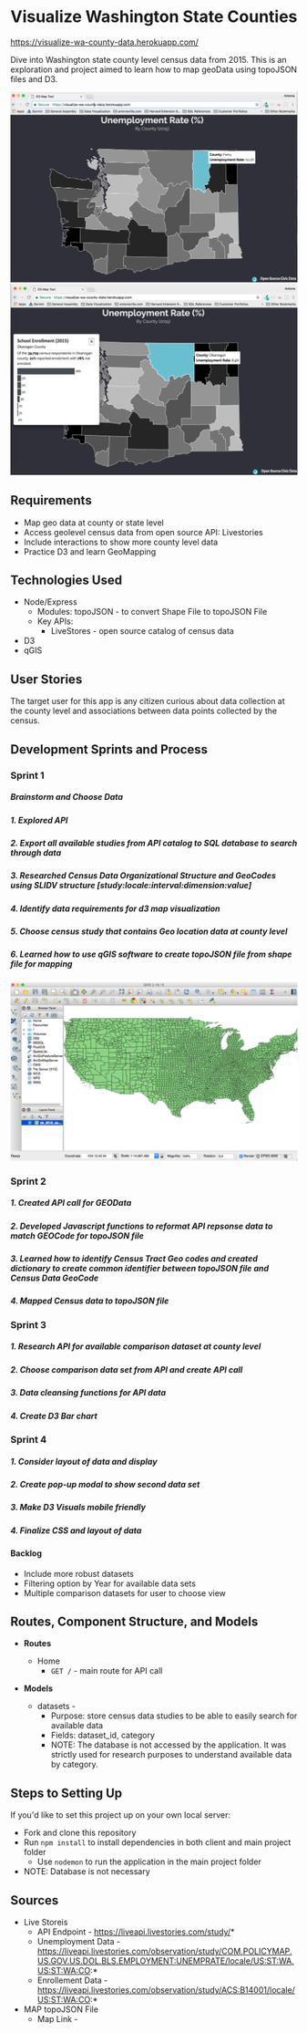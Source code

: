 # Visualize Washington State Counties
https://visualize-wa-county-data.herokuapp.com/

Dive into Washington state county level census data from 2015. This is an exploration and project aimed to learn how to map geoData using topoJSON files and D3.

![](/public/img/home_page.png) 
![](/public/img/home_page_2.png) 

## Requirements
* Map geo data at county or state level
* Access geolevel census data from open source API: Livestories
* Include interactions to show more county level data
* Practice D3 and learn GeoMapping

## Technologies Used
* Node/Express
   * Modules: topoJSON - to convert Shape File to topoJSON File
   * Key APIs:
   	 * LiveStores - open source catalog of census data
* D3
* qGIS


## User Stories
The target user for this app is any citizen curious about data collection at the county level and associations between data points collected by the census.


## Development Sprints and Process

### Sprint 1
##### Brainstorm and Choose Data
##### 1. Explored API
##### 2. Export all available studies from API catalog to SQL database to search through data
##### 3. Researched Census Data Organizational Structure and GeoCodes using SLIDV structure [study:locale:interval:dimension:value]
##### 4. Identify data requirements for d3 map visualization
##### 5. Choose census study that contains Geo location data at county level
##### 6. Learned how to use qGIS software to create topoJSON file from shape file for mapping
![](/public/img/qgis_software.png) 

### Sprint 2
##### 1. Created API call for GEOData
##### 2. Developed Javascript functions to reformat API repsonse data to match GEOCode for topoJSON file
##### 3. Learned how to identify Census Tract Geo codes and created dictionary to create common identifier between topoJSON file and Census Data GeoCode
##### 4. Mapped Census data to topoJSON file 

### Sprint 3
##### 1. Research API for available comparison dataset at county level
##### 2. Choose comparison data set from API and create API call
##### 3. Data cleansing functions for API data
##### 4. Create D3 Bar chart

### Sprint 4
##### 1. Consider layout of data and display
##### 2. Create pop-up modal to show second data set
##### 3. Make D3 Visuals mobile friendly
##### 4. Finalize CSS and layout of data

#### Backlog
  * Include more robust datasets
  * Filtering option by Year for available data sets
  * Multiple comparison datasets for user to choose view

## Routes, Component Structure, and Models
* **Routes**
  * Home
    * `GET /` - main route for API call


* **Models**
  * datasets - 
  	* Purpose: store census data studies to be able to easily search for available data
  	* Fields: dataset_id, category
    * NOTE: The database is not accessed by the application. It was strictly used for research purposes to understand available data by category. 

## Steps to Setting Up
If you'd like to set this project up on your own local server: 
* Fork and clone this repository
* Run `npm install` to install dependencies in both client and main project folder
  * Use `nodemon` to run the application in the main project folder
* NOTE: Database is not necessary


## Sources
* Live Storeis
  * API Endpoint - https://liveapi.livestories.com/study/*
  * Unemployment Data - https://liveapi.livestories.com/observation/study/COM.POLICYMAP.US.GOV.US.DOL.BLS.EMPLOYMENT:UNEMPRATE/locale/US:ST:WA,US:ST:WA:CO:*
  * Enrollement Data - https://liveapi.livestories.com/observation/study/ACS:B14001/locale/US:ST:WA:CO:*
* MAP topoJSON File
  * Map Link - 
